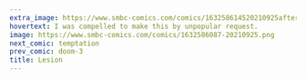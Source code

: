 ```yaml
---
extra_image: https://www.smbc-comics.com/comics/163258614520210925after.png
hovertext: I was compelled to make this by unpopular request.
image: https://www.smbc-comics.com/comics/1632586087-20210925.png
next_comic: temptation
prev_comic: doom-3
title: Lesion
---
```



